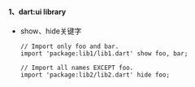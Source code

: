 #### 1、dart:ui library

* show、hide关键字

  ```
  // Import only foo and bar.
  import 'package:lib1/lib1.dart' show foo, bar;
  
  // Import all names EXCEPT foo.
  import 'package:lib2/lib2.dart' hide foo;
  ```

  

